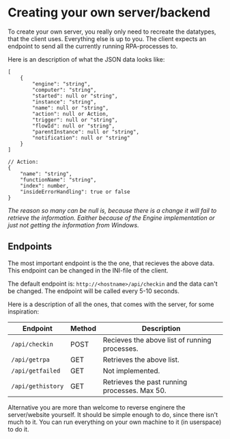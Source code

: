 # Creating your own server/backend

To create your own server, you really only need to recreate the datatypes, that the client uses. Everything else is up to you.
The client expects an endpoint to send all the currently running RPA-processes to.

Here is an description of what the JSON data looks like:
```
[
    {
        "engine": "string",
        "computer": "string",
        "started": null or "string",
        "instance": "string",
        "name": null or "string",
        "action": null or Action,
        "trigger": null or "string",
        "flowId": null or "string",
        "parentInstance": null or "string",
        "notification": null or "string"
    }
]
```
```
// Action:
{
    "name": "string",
    "functionName": "string",
    "index": number,
    "insideErrorHandling": true or false
}
```

*The reason so many can be null is, because there is a change it will fail to retrieve the information. Eaither because of the Engine implementation or just not getting the information from Windows.*

## Endpoints
The most important endpoint is the the one, that recieves the above data. This endpoint can be changed in the INI-file of the client.

The default endpoint is: `http://<hostname>/api/checkin` and the data can't be changed. The endpoint will be called every 5-10 seconds.

Here is a description of all the ones, that comes with the server, for some inspiration:

| Endpoint          | Method | Description |
| ----------------- | ------ | ----------- |
| `/api/checkin`    | POST | Recieves the above list of running processes. |
| `/api/getrpa`     | GET  | Retrieves the above list. |
| `/api/getfailed`  | GET  | Not implemented. |
| `/api/gethistory` | GET  | Retrieves the past running processes. Max 50. |

Alternative you are more than welcome to reverse enginere the server/website yourself. It should be simple enough to do, since there isn't much to it. You can run everything on your own machine to it (in userspace) to do it.

